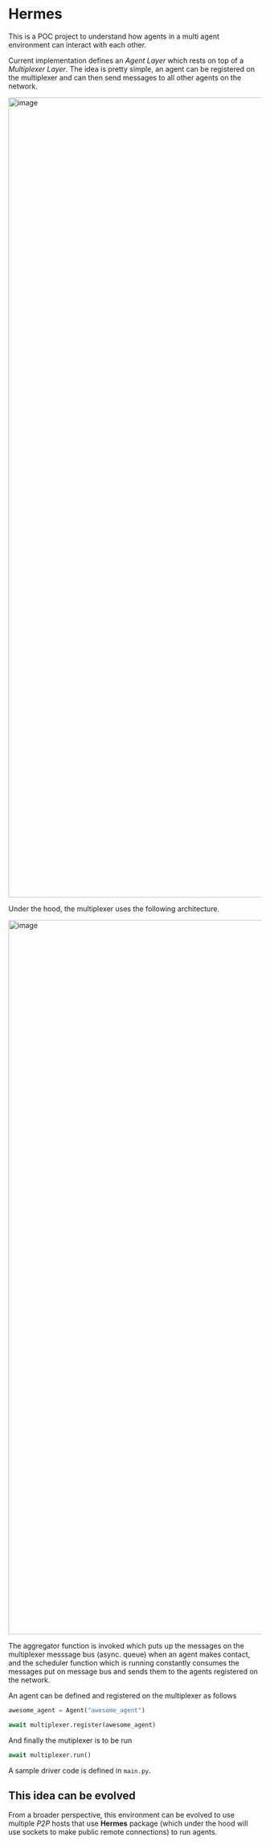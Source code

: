 # Hermes

This is a POC project to understand how agents in a multi agent environment can interact with each other.

Current implementation defines an _Agent Layer_ which rests on top of a _Multiplexer Layer_. The idea is pretty simple, an agent can be registered on the
multiplexer and can then send messages to all other agents on the network.

<img width="1590" alt="image" src="https://github.com/Devanshusisodiya/hermes/assets/43195822/1810843e-87e1-4c21-967a-a0a9d5c8c63a">

Under the hood, the multiplexer uses the following architecture.

<img width="1420" alt="image" src="https://github.com/Devanshusisodiya/hermes/assets/43195822/b0f72d4a-ba88-4495-90e7-9dd608a88529">

The aggregator function is invoked which puts up the messages on the multiplexer messsage bus (async. queue) when an agent makes contact, and the scheduler function which is running constantly consumes the messages
put on message bus and sends them to the agents registered on the network.

An agent can be defined and registered on the multiplexer as follows

```python
awesome_agent = Agent("awesome_agent")

await multiplexer.register(awesome_agent)
```

And finally the mutiplexer is to be run

```python
await multiplexer.run()
```

A sample driver code is defined in `main.py`.

## This idea can be evolved

From a broader perspective, this environment can be evolved to use multiple _P2P_ hosts that use **Hermes** package (which under the hood will use sockets to make public remote connections) to run agents.
